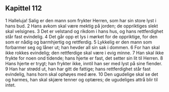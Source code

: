 ## Kapittel 112

1 Halleluja! Salig er den mann som frykter Herren, som har sin store lyst i hans bud.
2 Hans avkom skal være mektig på jorden; de oppriktiges slekt skal velsignes.
3 Det er velstand og rikdom i hans hus, og hans rettferdighet står fast evindelig.
4 Det går opp et lys i mørket for de oppriktige, for den som er nådig og barmhjertig og rettferdig.
5 Lykkelig er den mann som forbarmer seg og låner ut; han hevder all sin sak i dommen.
6 For han skal ikke rokkes evindelig; den rettferdige skal være i evig minne.
7 Han skal ikke frykte for noen ond tidende; hans hjerte er fast, det setter sin lit til Herren.
8 Hans hjerte er trygt; han frykter ikke, inntil han ser med lyst på sine fiender.
9 Han har strødd ut, han har gitt de fattige; hans rettferdighet står fast evindelig, hans horn skal ophøyes med ære.
10 Den ugudelige skal se det og harmes, han skal skjære tenner og optæres; de ugudeliges attrå blir til intet.
